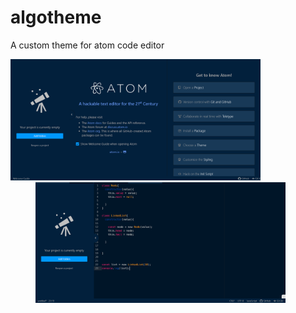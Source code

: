 # algotheme
A custom theme for atom code editor

<div style={flex-direction:row;display:flex;justify-content:space-between;}>
  <img src="1.png" width="400">
<img style="margin-left:40px;" src="2.png" width="400">

</div>
